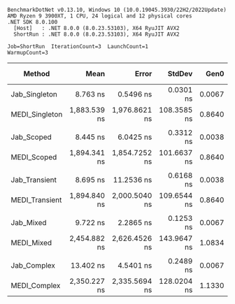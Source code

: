 ```

BenchmarkDotNet v0.13.10, Windows 10 (10.0.19045.3930/22H2/2022Update)
AMD Ryzen 9 3900XT, 1 CPU, 24 logical and 12 physical cores
.NET SDK 8.0.100
  [Host]   : .NET 8.0.0 (8.0.23.53103), X64 RyuJIT AVX2
  ShortRun : .NET 8.0.0 (8.0.23.53103), X64 RyuJIT AVX2

Job=ShortRun  IterationCount=3  LaunchCount=1  
WarmupCount=3  

```
| Method         | Mean         | Error         | StdDev      | Gen0   | Gen1   | Allocated | Alloc Ratio |
|--------------- |-------------:|--------------:|------------:|-------:|-------:|----------:|------------:|
| Jab_Singleton  |     8.763 ns |     0.5496 ns |   0.0301 ns | 0.0067 |      - |      56 B |        1.00 |
| MEDI_Singleton | 1,883.539 ns | 1,976.8621 ns | 108.3585 ns | 0.8640 | 0.2155 |    7232 B |           ? |
|                |              |               |             |        |        |           |             |
| Jab_Scoped     |     8.445 ns |     6.0425 ns |   0.3312 ns | 0.0038 |      - |      32 B |        1.00 |
| MEDI_Scoped    | 1,894.341 ns | 1,854.7252 ns | 101.6637 ns | 0.8640 | 0.2155 |    7232 B |           ? |
|                |              |               |             |        |        |           |             |
| Jab_Transient  |     8.695 ns |    11.2536 ns |   0.6168 ns | 0.0038 |      - |      32 B |        1.00 |
| MEDI_Transient | 1,894.840 ns | 2,000.5040 ns | 109.6544 ns | 0.8640 | 0.2155 |    7232 B |           ? |
|                |              |               |             |        |        |           |             |
| Jab_Mixed      |     9.722 ns |     2.2865 ns |   0.1253 ns | 0.0067 |      - |      56 B |        1.00 |
| MEDI_Mixed     | 2,454.882 ns | 2,626.4526 ns | 143.9647 ns | 1.0834 | 0.2689 |    9064 B |           ? |
|                |              |               |             |        |        |           |             |
| Jab_Complex    |    13.402 ns |     4.5401 ns |   0.2489 ns | 0.0067 |      - |      56 B |        1.00 |
| MEDI_Complex   | 2,350.227 ns | 2,335.5694 ns | 128.0204 ns | 1.1330 | 0.2823 |    9496 B |           ? |
